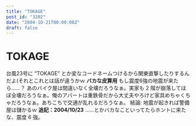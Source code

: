 ```yaml
---
title: "TOKAGE"
post_id: "3202"
date: "2004-10-21T00:00:00Z"
draft: false
---
```


# TOKAGE

台風23号に “TOKAGE” とか変なコードネームつけるから関東直撃したりするんだよ(それとこれとは話が違うかｗ **バカな皮算用** もし震度6強の地震が来たら……？ あのバイク屋は間違いなく全壊だろうなぁ。実家も 2 階が崩落してほぼ全壊だろうなぁ。俺のアパートは重鉄骨だから大丈夫やろけど家具めちゃくちゃだろうなぁ。あちこちで交通が乱れるだろうなぁ。  結論: 地震が起きれば警備屋は儲かるｗ **追記：2004/10/23** ……とかバカなこといってたらホントに来たな、震度 6 強。
